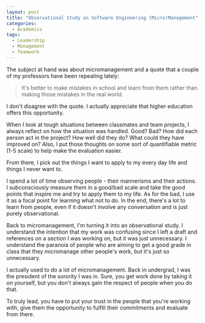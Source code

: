 ```yaml
---
layout: post
title: "Observational Study on Software Engineering (Micro)Management"
categories:
  - Academics
tags:
  - Leadership
  - Management
  - Teamwork
---
```


The subject at hand was about micromanagement and a quote that a couple of my professors have been repeating lately:

> It's better to make mistakes in school and learn from them rather than making those mistakes in the real world.

I don't disagree with the quote. I actually appreciate that higher education offers this opportunity.

When I look at tough situations between classmates and team projects, I always reflect on how the situation was handled. Good? Bad? How did each person act in the project? How well did they do? What could they have improved on? Also, I put those thoughts on some sort of quantifiable metric (1-5 scale) to help make the evaluation easier.

From there, I pick out the things I want to apply to my every day life and things I never want to.

I spend a lot of time observing people - their mannerisms and their actions. I subconsciously measure them in a good/bad scale and take the good points that inspire me and try to apply them to my life. As for the bad, I use it as a focal point for learning what not to do. In the end, there's a lot to learn from people, even if it doesn't involve any conversation and is just purely observational.

Back to micromanagement, I'm turning it into an observational study. I understand the intention that my work was confusing since I left a draft and references on a section I was working on, but it was just unnecessary. I understand the paranoia of people who are aiming to get a good grade in class that they micromanage other people's work, but it's just so unnecessary.

I actually used to do a lot of micromanagement. Back in undergrad, I was the president of the sorority I was in. Sure, you get work done by taking it on yourself, but you don't always gain the respect of people when you do that.

To truly lead, you have to put your trust in the people that you're working with, give them the opportunity to fulfill their commitments and evaluate from there.
